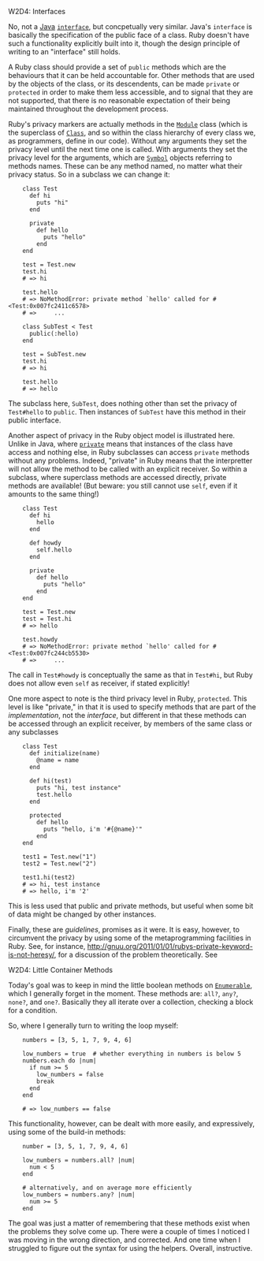 W2D4: Interfaces

No, not a [Java](http://www.java.com/en/) [`interface`](http://docs.oracle.com/javase/tutorial/java/concepts/interface.html), but concpetually very similar. Java's `interface` is basically the specification of the public face of a class. Ruby doesn't have such a functionality explicitly built into it, though the design principle of writing to an "interface" still holds.

A Ruby class should provide a set of `public` methods which are the behaviours that it can be held accountable for. Other methods that are used by the objects of the class, or its descendents, can be made
`private` or `protected` in order to make them less accessible, and to signal that they are not supported, that there is no reasonable expectation of their being maintained throughout the development process.

Ruby's privacy markers are actually methods in the [`Module`](http://ruby-doc.org/core-1.9.3/Module.html) class (which is the superclass of [`Class`](http://ruby-doc.org/core-1.9.3/Class.html), and so within the class hierarchy of every class we, as programmers, define in our code). Without any arguments they set the privacy level until the next time one is called. With arguments they set the privacy level for the arguments, which are [`Symbol`](http://ruby-doc.org/core-1.9.3/Symbol.html) objects referring to methods names. These can be any method named, no matter what their privacy status. So in a subclass we can change it:

        class Test
          def hi
            puts "hi"
          end

          private
            def hello
              puts "hello"
            end
        end

        test = Test.new
        test.hi
        # => hi

        test.hello
        # => NoMethodError: private method `hello' called for #<Test:0x007fc2411c6578>
        # =>     ...

        class SubTest < Test
          public(:hello)
        end

        test = SubTest.new
        test.hi
        # => hi

        test.hello
        # => hello

The subclass here, `SubTest`, does nothing other than set the privacy of `Test#hello` to `public`. Then instances of `SubTest` have this method in their public interface.

Another aspect of privacy in the Ruby object model is illustrated here. Unlike in Java, where [`private`](http://docs.oracle.com/javase/tutorial/java/javaOO/accesscontrol.html) means that instances of the class have access and nothing else, in Ruby subclasses can access `private` methods without any problems. Indeed, "private" in Ruby means that the interpretter will not allow the method to be called with an explicit receiver. So within a subclass, where superclass methods are accessed directly, private methods are available! (But beware: you still cannot use `self`, even if it amounts to the same thing!)

        class Test
          def hi
            hello
          end

          def howdy
            self.hello
          end

          private
            def hello
              puts "hello"
            end
        end

        test = Test.new
        test = Test.hi
        # => hello

        test.howdy
        # => NoMethodError: private method `hello' called for #<Test:0x007fc244cb5530>
        # =>     ...

The call in `Test#howdy` is conceptually the same as that in `Test#hi`, but Ruby does not allow even `self` as receiver, if stated explicitly!

One more aspect to note is the third privacy level in Ruby, `protected`. This level is like "private," in that it is used to specify methods that are part of the _implementation_, not the _interface_, but different in that these methods can be accessed through an explicit receiver, by members of the same class or any subclasses

        class Test
          def initialize(name)
            @name = name
          end

          def hi(test)
            puts "hi, test instance"
            test.hello
          end

          protected
            def hello
              puts "hello, i'm '#{@name}'"
            end
        end

        test1 = Test.new("1")
        test2 = Test.new("2")

        test1.hi(test2)
        # => hi, test instance
        # => hello, i'm '2'

This is less used that public and private methods, but useful when some bit of data might be changed by other instances.

Finally, these are _guidelines_, promises as it were. It is easy, however, to circumvent the privacy by using some of the metaprogramming facilities in Ruby. See, for instance, http://gnuu.org/2011/01/01/rubys-private-keyword-is-not-heresy/, for a discussion of the problem theoretically. See


W2D4: Little Container Methods

Today's goal was to keep in mind the little boolean methods on [`Enumerable`](http://ruby-doc.org/core-1.9.3/Enumerable.html), which I generally forget in the moment. These methods are: `all?`, `any?`, `none?`, and `one?`. Basically they all iterate over a collection, checking a block for a condition.

So, where I generally turn to writing the loop myself:

        numbers = [3, 5, 1, 7, 9, 4, 6]

        low_numbers = true  # whether everything in numbers is below 5
        numbers.each do |num|
          if num >= 5
            low_numbers = false
            break
          end
        end

        # => low_numbers == false

This functionality, however, can be dealt with more easily, and expressively, using some of the build-in methods:

        number = [3, 5, 1, 7, 9, 4, 6]

        low_numbers = numbers.all? |num|
          num < 5
        end

        # alternatively, and on average more efficiently
        low_numbers = numbers.any? |num|
          num >= 5
        end

The goal was just a matter of remembering that these methods exist when the problems they solve come up. There were a couple of times I noticed I was moving in the wrong direction, and corrected. And one time when I struggled to figure out the syntax for using the helpers. Overall, instructive.
